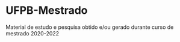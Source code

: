 # UFPB-Mestrado
Material de estudo e pesquisa obtido e/ou gerado durante curso de mestrado 2020-2022
